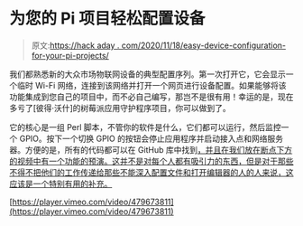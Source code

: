 # 为您的 Pi 项目轻松配置设备

> 原文:[https://hack aday . com/2020/11/18/easy-device-configuration-for-your-pi-projects/](https://hackaday.com/2020/11/18/easy-device-configuration-for-your-pi-projects/)

我们都熟悉新的大众市场物联网设备的典型配置序列。第一次打开它，它会显示一个临时 Wi-Fi 网络，连接到该网络并打开一个网页进行设备配置。如果能够将该功能集成到您自己的项目中，而不必自己编写，那岂不是很有用！幸运的是，现在多亏了[彼得·沃什]的树莓派应用守护程序项目，你可以做到了。

它的核心是一组 Perl 脚本，不管你的软件是什么，它们都可以运行，然后监控一个 GPIO。按下一个切换 GPIO 的按钮会停止应用程序并启动接入点和网络服务器。方便的是，所有的代码都可以在 GitHub 库中找到[，并且在我们放在断点下方的视频中有一个功能的预演。这并不是对每个人都有吸引力的东西，但是对于那些不得不把他们的工作传递给那些不能深入配置文件和打开编辑器的人的人来说，这应该是一个特别有用的补充。](https://github.com/ToolChainGang/AppDaemon)

[https://player.vimeo.com/video/479673811](https://player.vimeo.com/video/479673811)